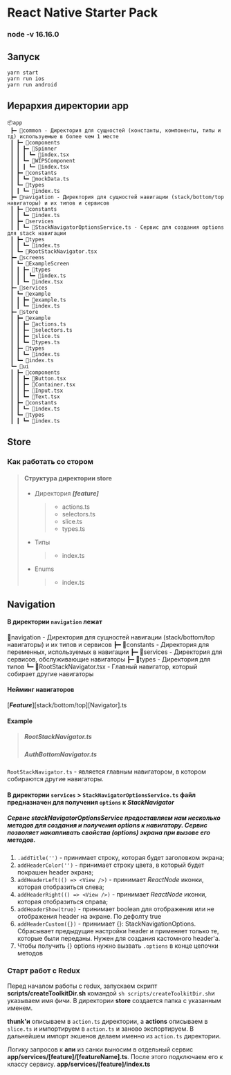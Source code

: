 # React Native Starter Pack

### node -v 16.16.0

## Запуск

```shell script
yarn start
yarn run ios
yarn run android
```

## Иерархия директории app

```
📦app
 ┣━ 📂common - Директория для сущностей (константы, компоненты, типы и тд) используемые в более чем 1 месте
 ┃ ┣━ 📂components
 ┃ ┃ ┣━ 📂Spinner
 ┃ ┃ ┃ ┗━ 📜index.tsx
 ┃ ┃ ┗━ 📂WIPSComponent
 ┃ ┃ ┃ ┗━ 📜index.tsx
 ┃ ┣━ 📂constants
 ┃ ┃ ┗━ 📜mockData.ts
 ┃ ┗━ 📂types
 ┃ ┃ ┗━ 📜index.ts
 ┣━ 📂navigation - Директория для сущностей навигации (stack/bottom/top навигаторы) и их типов и сервисов
 ┃ ┣━ 📂constants
 ┃ ┃ ┗━ 📜index.ts
 ┃ ┣━ 📂services
 ┃ ┃ ┗━ 📜StackNavigatorOptionsService.ts - Сервис для создания options для stack навигации
 ┃ ┣━ 📂types
 ┃ ┃ ┗━ 📜index.ts
 ┃ ┗━ 📜RootStackNavigator.tsx
 ┣━ 📂screens
 ┃ ┗━ 📂ExampleScreen
 ┃ ┃ ┣━ 📂types
 ┃ ┃ ┃ ┗━ 📜index.ts
 ┃ ┃ ┗━ 📜index.tsx
 ┣━ 📂services
 ┃ ┗━ 📂example
 ┃ ┃ ┣━ 📜example.ts
 ┃ ┃ ┗━ 📜index.ts
 ┣━ 📂store
 ┃ ┣━ 📂example
 ┃ ┃ ┣━ 📜actions.ts
 ┃ ┃ ┣━ 📜selectors.ts
 ┃ ┃ ┣━ 📜slice.ts
 ┃ ┃ ┗━ 📜types.ts
 ┃ ┣━ 📂types
 ┃ ┃ ┗━ 📜index.ts
 ┃ ┗━ 📜index.ts
 ┗━ 📂ui
 ┃ ┣━ 📂components
 ┃ ┃ ┣━ 📜Button.tsx
 ┃ ┃ ┣━ 📜Container.tsx
 ┃ ┃ ┣━ 📜Input.tsx
 ┃ ┃ ┗━ 📜Text.tsx
 ┃ ┣━ 📂constants
 ┃ ┃ ┗━ 📜index.ts
 ┃ ┗━ 📂types
 ┃ ┃ ┗━ 📜index.ts

```

## Store

### Как работать со **стором**

> #### Структура директории **store**
>
> - Директория **_[feature]_**
>   > - actions.ts
>   > - selectors.ts
>   > - slice.ts
>   > - types.ts
> - Типы
>   > - index.ts
> - Enums
>   > - index.ts

## Navigation

#### В директории `navigation` лежат

📂navigation - Директория для сущностей навигации (stack/bottom/top навигаторы) и их типов и сервисов
┣━ 📂constants - Директория для переменных, используемых в навигации
┣━ 📂services - Директория для сервисов, обслуживающие навигаторы
┣━ 📂types - Директория для типов
┗━ 📜RootStackNavigator.tsx - Главный навигатор, который собирает другие навигаторы

#### Нейминг навигаторов

[**_Feature_**][stack/bottom/top][Navigator].ts

#### Example

> ##### RootStackNavigator.ts
>
> ##### AuthBottomNavigator.ts

`RootStackNavigator.ts` - является главным навигатором, в котором собираются другие навигаторы.

#### В директории `services` > `StackNavigatorOptionsService.ts` файл предназначен для получения `options` к _StackNavigator_

##### Сервис _stackNavigatorOptionsService_ предоставляем нам несколько методов для создания и получения options к навигатору. Сервис позволяет накапливать свойства (options) экрана при вызове его методов.

1. `.addTitle('')` - принимает строку, которая будет заголовком экрана;
2. `addHeaderColor('')` - принимает строку цвета, в который будет покрашен header экрана;
3. `addHeaderLeft(() => <View />)` - принимает _ReactNode_ иконки, которая отобразиться слева;
4. `addHeaderRight(() => <View />)` - принимает _ReactNode_ иконки, которая отобразиться справа;
5. `addHeaderShow(true)` - принимает boolean для отображения или не отображения header на экране. По дефолту true
6. `addHeaderCustom({})` - принимает {}: StackNavigationOptions. Сбрасывает предыдущие настройки header и применяет только те, которые были переданы. Нужен для создания кастомного header'а.
7. Чтобы получить {} options нужно вызвать `.options` в конце цепочки методов

### Старт работ c Redux

Перед началом работы с redux, запускаем скрипт **scripts/createToolkitDir.sh** командой
`sh scripts/createToolkitDir.sh`и указываем имя фичи.
В директории **store** создается папка с указанным именем.

**thunk'и** описываем в `action.ts` директории, а **actions** описываем в `slice.ts` и импортируем в `action.ts` и заново экспортируем. В дальнейшем импорт экшенов делаем именно из `action.ts` директории.

Логику запросов к **апи** из санки выносим в отдельный сервис **app/services/[feature]/[featureName].ts**. После этого подключаем его к классу сервису. **app/services/[feature]/index.ts**
